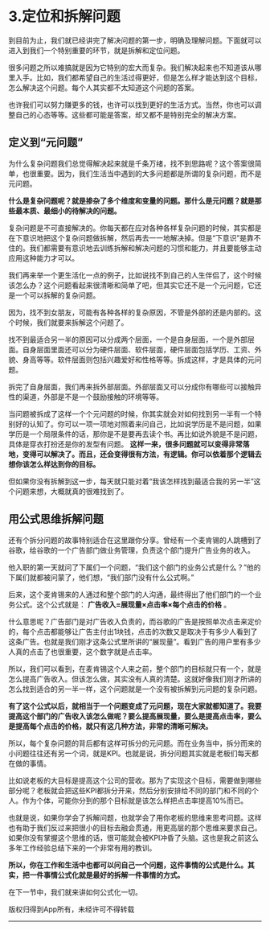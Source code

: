 # 3.定位和拆解问题

到目前为止，我们就已经讲完了解决问题的第一步，明确及理解问题。下面就可以进入到我们一个特别重要的环节，就是拆解和定位问题。

很多问题之所以难搞就是因为它特别的宏大而复杂。我们解决起来也不知道该从哪里入手。比如，我们都希望自己的生活过得更好，但是怎么样才能达到这个目标，怎么解决这个问题。每个人其实都不太知道这个问题的答案。

也许我们可以努力赚更多的钱，也许可以找到更好的生活方式。当然，你也可以调整自己的心态等等。这些都可能是答案，却又都不是特别完全的解决方案。    

## 定义到“元问题”

为什么复杂问题我们总觉得解决起来就是千条万绪，找不到思路呢？这个答案很简单，也很重要。因为，我们生活当中遇到的大多问题都是所谓的复杂问题，而不是元问题。

 **什么是复杂问题呢？就是掺杂了多个维度和变量的问题。那什么是元问题？就是那些最本质、最细小的待解决的问题。**

复杂问题是不可直接解决的。你每天都在应对各种各样复杂问题的时候，其实都是在下意识地把这个复杂问题做拆解，然后再去一一地解决掉。但是“下意识”是靠不住的。我们都需要有意识地去训练拆解和解决问题的习惯和能力，并且要能够主动应用这种能力才可以。

我们再来举一个更生活化一点的例子，比如说找不到自己的人生伴侣了，这个时候该怎么办？这个问题看起来很清晰和简单了吧，但其实它还不是一个元问题，它还是一个可以拆解的复杂问题。

因为，找不到女朋友，可能有各种各样的复杂原因，不管是外部的还是内部的。这个时候，我们就要来拆解这个问题了。

找不到最适合另一半的原因可以分成两个层面，一个是自身层面，一个是外部层面。自身层面里面还可以分为硬件层面、软件层面，硬件层面包括学历、工资、外貌、身高等等。软件层面则包括兴趣爱好和性格等等。拆成这样，才是具体的元问题。

拆完了自身层面，我们再来拆外部层面。外部层面又可以分成你有哪些可以接触异性的渠道，外部是不是一个鼓励接触的环境等等。

当问题被拆成了这样一个个元问题的时候，你其实就会对如何找到另一半有一个特别好的认知了。你可以一项一项地对照着来问自己，比如说学历是不是问题，如果学历是一个局限条件的话，那你是不是要再去读个书。再比如说外貌是不是问题，具体是穿衣打扮还是你的发型有问题。 **这样一来，很多问题就可以变得非常落地，变得可以解决了。而且，还会变得很有方法，有逻辑。你可以依着那个逻辑去想你该怎么样达到你的目标。**

但如果你没有拆解到这一步，每天就只能对着“我该怎样找到最适合我的另一半”这个问题来想，大概就真的很难找到了。

## 用公式思维拆解问题

还有个拆分问题的故事特别适合在这里跟你分享。曾经有一个麦肯锡的人跳槽到了谷歌，给谷歌的一个广告部门做业务管理，负责这个部门提升广告业务的收入。

他入职的第一天就问了下属们一个问题，“我们这个部门的业务公式是什么？”他的下属们就都被问蒙了，他们想，“我们部门没有什么公式啊。”

后来，这个麦肯锡来的人通过和整个部门的人沟通，最终得出了他们部门的一个业务公式。这个公式就是： **广告收入=展现量×点击率×每个点击的价格** 。

什么意思呢？广告部门是对广告收入负责的，而谷歌的广告是按照单次点击来定价的，每个点击都能够让广告主付出1块钱，点击的次数又是取决于有多少人看到了这条广告。也就是我们刚才这条公式里所讲的“展现量”。看到广告的用户里有多少人真的点击了也很重要，这个数字就是点击率。

所以，我们可以看到，在麦肯锡这个人来之前，整个部门的目标就只有一个，就是怎么提高广告收入。但该怎么做，其实没有人真的清楚。这就好像我们刚才所讲的怎么找到适合的另一半一样，这个问题就是一个没有被拆解到元问题的复杂问题。

 **有了这个公式以后，就相当于一个问题变成了元问题，现在大家就都知道了。我要提高这个部门的广告收入该怎么做呢？要么提高展现量，要么是提高点击率，要么是提高每个点击的价格，就只有这几种方法，非常的清晰可解决。** 

所以，每个复杂问题的背后都有这样可拆分的元问题。而在业务当中，拆分而来的小问题往往还有另一个词，就是KPI。也就是说，拆分问题其实就是老板们每天都在做的事情。

比如说老板的大目标是提高这个公司的营收。那为了实现这个目标，需要做到哪些部分呢？老板就会把这些KPI都拆分开来，然后分别安排给不同的部门和不同的个人。作为个体，可能你分到的那个目标就是该怎么样把点击率提高10%而已。

也就是说，如果你学会了拆解问题，也就学会了用你老板的思维来思考问题。这样也有助于我们反过来把很小的目标去融会贯通，用更高层的那个思维来要求自己。如果你没有掌握这个思维的话，很可能就会被KPI冲昏了头脑。这也是我之前这么多年工作经验总结下来的一个非常有用的教训。

 **所以，你在工作和生活中也都可以问自己一个问题，这件事情的公式是什么。其实，把一件事情公式化就是最好的拆解一件事情的方式。**

在下一节中，我们就来讲如何公式化一切。    

版权归得到App所有，未经许可不得转载

---
